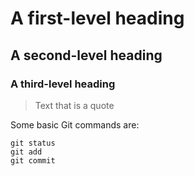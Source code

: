 # A first-level heading
## A second-level heading
### A third-level heading


> Text that is a quote


Some basic Git commands are:
```
git status
git add
git commit
```
